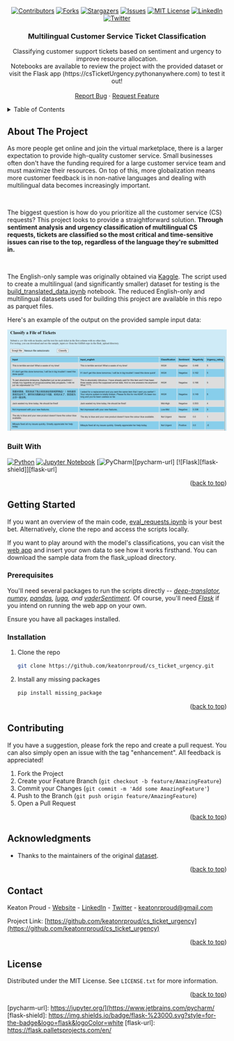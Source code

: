 <a name="readme-top"></a>

<!-- PROJECT SHIELDS -->
<div align="center">
  
[![Contributors][contributors-shield]][contributors-url]
[![Forks][forks-shield]][forks-url]
[![Stargazers][stars-shield]][stars-url]
[![Issues][issues-shield]][issues-url]
[![MIT License][license-shield]][license-url]
[![LinkedIn][linkedin-shield]][linkedin-url]
[![Twitter][twitter-shield]][twitter-url] 

</div>

<h3 align="center">Multilingual Customer Service Ticket Classification</h3>

  <p align="center">
    Classifying customer support tickets based on sentiment and urgency to improve resource allocation. <br />
    Notebooks are available to review the project with the provided dataset or visit the Flask app (https://csTicketUrgency.pythonanywhere.com) to test it out!
    <br />
    <br />
    <a href="https://github.com/keatonrproud/cs_ticket_urgency/issues">Report Bug</a>
    ·
    <a href="https://github.com/keatonrproud/cs_ticket_urgency/issues">Request Feature</a>
  </p>
</div>



<!-- TABLE OF CONTENTS -->
<details>
  <summary>Table of Contents</summary>
  <ol>
    <li>
      <a href="#about-the-project">About The Project</a>
      <ul>
        <li><a href="#built-with">Built With</a></li>
      </ul>
    </li>
    <li>
      <a href="#getting-started">Getting Started</a>
      <ul>
        <li><a href="#prerequisites">Prerequisites</a></li>
        <li><a href="#installation">Installation</a></li>
      </ul>
    </li>
    <li><a href="#contributing">Contributing</a></li>
    <li><a href="#license">License</a></li>
    <li><a href="#contact">Contact</a></li>
    <li><a href="#acknowledgments">Acknowledgments</a></li>
  </ol>
</details>



<!-- ABOUT THE PROJECT -->
## About The Project

As more people get online and join the virtual marketplace, there is a larger expectation to provide high-quality customer service. Small businesses often don't have the funding required for a large customer service team and must maximize their resources. On top of this, more globalization means more customer feedback is in non-native languages and dealing with multilingual data becomes increasingly important. 

<br />

The biggest question is how do you prioritize all the customer service (CS) requests? This project looks to provide a straightforward solution. <b>Through sentiment analysis and urgency classification of multilingual CS requests, tickets are classified so the most critical and time-sensitive issues can rise to the top, regardless of the language they're submitted in. </b>

<br />

The English-only sample was originally obtained via [Kaggle](https://www.kaggle.com/datasets/thoughtvector/customer-support-on-twitter). The script used to create a multilingual (and significantly smaller) dataset for testing is the [build_translated_data.ipynb](https://github.com/keatonrproud/cs_ticket_urgency/blob/main/build_translated_data.ipynb) notebook. The reduced English-only and multilingual datasets used for building this project are available in this repo as parquet files.

Here's an example of the output on the provided sample input data:

![Sample Data](/screenshot.PNG)

### Built With

[![Python][python-shield]][python-url]
[![Jupyter Notebook][jupyter-shield]][jupyter-url]
[![PyCharm][pycharm-shield]][pycharm-url]
[![Flask][flask-shield]][flask-url]

<p align="right">(<a href="#readme-top">back to top</a>)</p>


<!-- GETTING STARTED -->
## Getting Started

If you want an overview of the main code, [eval_requests.ipynb](https://github.com/keatonrproud/cs_ticket_urgency/blob/main/eval_requests.ipynb) is your best bet. 
Alternatively, clone the repo and access the scripts locally.

If you want to play around with the model's classifications, you can visit the [web app](https://csticketurgency.pythonanywhere.com) and insert your own data to see how it works firsthand. You can download the sample data from the flask_upload directory.

### Prerequisites

You'll need several packages to run the scripts directly -- _[deep-translator](https://pypi.org/project/deep-translator/), [numpy](https://numpy.org/), [pandas](https://pandas.pydata.org/), [luga](https://github.com/Proteusiq/luga), and [vaderSentiment](https://github.com/cjhutto/vaderSentiment)_. Of course, you'll need _[Flask](https://flask.palletsprojects.com/en/)_ if you intend on running the web app on your own.

Ensure you have all packages installed. 

### Installation

1. Clone the repo
   ```sh
   git clone https://github.com/keatonrproud/cs_ticket_urgency.git
   ```
2. Install any missing packages
   ```sh
   pip install missing_package
   ```


<p align="right">(<a href="#readme-top">back to top</a>)</p>


<!-- CONTRIBUTING -->
## Contributing

If you have a suggestion, please fork the repo and create a pull request. You can also simply open an issue with the tag "enhancement". All feedback is appreciated!

1. Fork the Project
2. Create your Feature Branch (`git checkout -b feature/AmazingFeature`)
3. Commit your Changes (`git commit -m 'Add some AmazingFeature'`)
4. Push to the Branch (`git push origin feature/AmazingFeature`)
5. Open a Pull Request

<p align="right">(<a href="#readme-top">back to top</a>)</p>



<!-- ACKNOWLEDGMENTS -->
## Acknowledgments

* Thanks to the maintainers of the original [dataset](https://www.kaggle.com/datasets/thoughtvector/customer-support-on-twitter).


<p align="right">(<a href="#readme-top">back to top</a>)</p>



<!-- CONTACT -->
## Contact

Keaton Proud - [Website](https://keatonrproud.github.io) - [LinkedIn](https://linkedin.com/in/keatonrproud) - [Twitter](https://twitter.com/keatonrproud) - keatonrproud@gmail.com

Project Link: [https://github.com/keatonrproud/cs_ticket_urgency](https://github.com/keatonrproud/cs_ticket_urgency)

<p align="right">(<a href="#readme-top">back to top</a>)</p>



<!-- LICENSE -->
## License

Distributed under the MIT License. See `LICENSE.txt` for more information.

<p align="right">(<a href="#readme-top">back to top</a>)</p>


<!-- LINKS & IMAGES -->
[contributors-shield]: https://img.shields.io/github/contributors/keatonrproud/cs_ticket_urgency.svg?style=for-the-badge
[contributors-url]: https://github.com/keatonrproud/cs_ticket_urgency/graphs/contributors
[forks-shield]: https://img.shields.io/github/forks/keatonrproud/cs_ticket_urgency.svg?style=for-the-badge
[forks-url]: https://github.com/keatonrproud/cs_ticket_urgency/network/members
[stars-shield]: https://img.shields.io/github/stars/keatonrproud/cs_ticket_urgency.svg?style=for-the-badge
[stars-url]: https://github.com/keatonrproud/cs_ticket_urgency/stargazers
[issues-shield]: https://img.shields.io/github/issues/keatonrproud/cs_ticket_urgency.svg?style=for-the-badge
[issues-url]: https://github.com/keatonrproud/cs_ticket_urgency/issues
[license-shield]: https://img.shields.io/github/license/keatonrproud/cs_ticket_urgency.svg?style=for-the-badge
[license-url]: https://github.com/keatonrproud/cs_ticket_urgency/blob/main/license
[linkedin-shield]: https://img.shields.io/badge/linkedin-%230077B5.svg?style=for-the-badge&logo=linkedin&logoColor=white
[linkedin-url]: https://linkedin.com/in/keatonrproud
[twitter-shield]: https://img.shields.io/badge/Twitter-%231DA1F2.svg?style=for-the-badge&logo=Twitter&logoColor=white
[twitter-url]: https://twitter.com/keatonrproud
[python-shield]: https://img.shields.io/badge/python-3670A0?style=for-the-badge&logo=python&logoColor=ffdd54
[python-url]: https://python.org/
[jupyter-shield]: https://img.shields.io/badge/jupyter-%23FA0F00.svg?style=for-the-badge&logo=jupyter&logoColor=white
[jupyter-url]: https://jupyter.org/
[pycharm-shield]: https://img.shields.io/badge/pycharm-143?style=for-the-badge&logo=pycharm&logoColor=black&color=black&labelColor=green
[pycharm-url]: https://jupyter.org/](https://www.jetbrains.com/pycharm/
[flask-shield]: https://img.shields.io/badge/flask-%23000.svg?style=for-the-badge&logo=flask&logoColor=white
[flask-url]: https://flask.palletsprojects.com/en/
